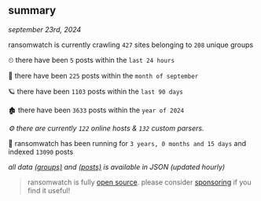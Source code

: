 
## summary
_september 23rd, 2024_

ransomwatch is currently crawling `427` sites belonging to `208` unique groups

⏲ there have been `5` posts within the `last 24 hours`

🦈 there have been `225` posts within the `month of september`

🪐 there have been `1103` posts within the `last 90 days`

🏚 there have been `3633` posts within the `year of 2024`

_⚙️ there are currently `122` online hosts & `132` custom parsers._

🦕 ransomwatch has been running for `3 years, 0 months and 15 days` and indexed `13090` posts

_all data  [(groups)](http://ransomwhat.telemetry.ltd/groups) and [(posts)](http://ransomwhat.telemetry.ltd/posts) is available in JSON (updated hourly)_

> ransomwatch is fully [open source](https://github.com/joshhighet/ransomwatch#ransomwatch--). please consider [sponsoring](https://github.com/sponsors/joshhighet) if you find it useful!
